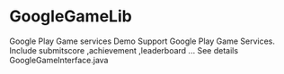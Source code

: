 # GoogleGameLib
Google Play Game services Demo
Support Google Play Game Services.
Include submitscore ,achievement ,leaderboard ...
See details GoogleGameInterface.java
